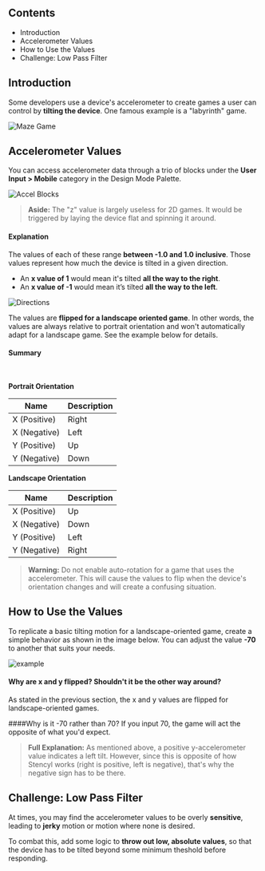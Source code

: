 ## Contents

* Introduction
* Accelerometer Values
* How to Use the Values
* Challenge: Low Pass Filter
 
 
## Introduction

Some developers use a device's accelerometer to create games a user can control by **tilting the device**. One famous example is a "labyrinth" game.

![Maze Game](http://static.stencyl.com/help/images/accel/image03.gif)


## Accelerometer Values

You can access accelerometer data through a trio of blocks under the **User Input > Mobile** category in the Design Mode Palette.

![Accel Blocks](http://static.stencyl.com/help/images/accel/image04.png)

> **Aside:** The "z" value is largely useless for 2D games. It would be triggered by laying the device flat and spinning it around.

#### Explanation

The values of each of these range **between -1.0 and 1.0 inclusive**. Those values represent how much the device is tilted in a given direction.

* An **x value of 1** would mean it's tilted **all the way to the right**. 
* An **x value of -1** would mean it’s tilted **all the way to the left**.

![Directions](http://static.stencyl.com/help/images/accel-1.png)

The values are **flipped for a landscape oriented game**. In other words, the values are always relative to portrait orientation and won't automatically adapt for a landscape game. See the example below for details.

#### Summary

<br/>

**Portrait Orientation**

Name | Description
--- | ---
X (Positive) | Right
X (Negative) | Left
Y (Positive) | Up
Y (Negative) | Down

**Landscape Orientation**

Name | Description
--- | ---
X (Positive) | Up
X (Negative) | Down
Y (Positive) | Left
Y (Negative) | Right

> **Warning:** Do not enable auto-rotation for a game that uses the accelerometer. This will cause the values to flip when the device's orientation changes and will create a confusing situation.


## How to Use the Values

To replicate a basic tilting motion for a landscape-oriented game, create a simple behavior as shown in the image below. You can adjust the value **-70** to another that suits your needs.

![example](http://static.stencyl.com/help/images/accel/image02.png)

#### Why are x and y flipped? Shouldn't it be the other way around?
As stated in the previous section, the x and y values are flipped for landscape-oriented games.

####Why is it -70 rather than 70?
If you input 70, the game will act the opposite of what you'd expect. 

> **Full Explanation:** As mentioned above, a positive y-accelerometer value indicates a left tilt. However, since this is opposite of how Stencyl works (right is positive, left is negative), that's why the negative sign has to be there.


## Challenge: Low Pass Filter

At times, you may find the accelerometer values to be overly **sensitive**, leading to **jerky** motion or motion where none is desired.

To combat this, add some logic to **throw out low, absolute values**, so that the device has to be tilted beyond some minimum theshold before responding.
